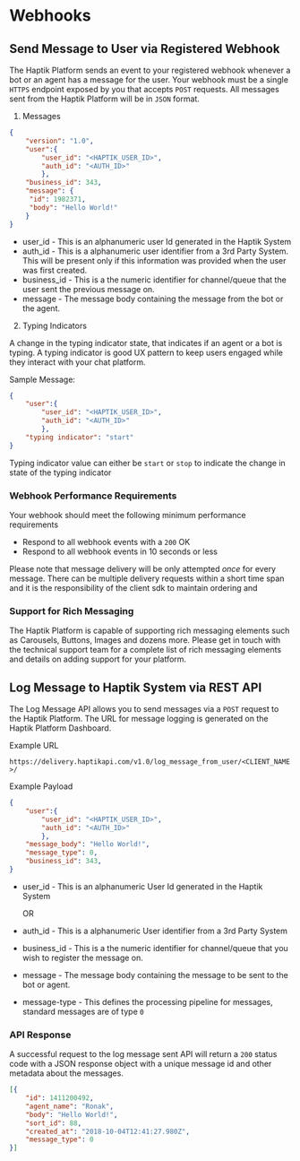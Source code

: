 # Webhooks



## Send Message to User via Registered Webhook

The Haptik Platform  sends an event to your registered webhook whenever a bot or an agent has a message for the user. Your webhook must be a single `HTTPS` endpoint exposed by you that accepts  `POST` requests. All messages sent from the Haptik Platform will be in `JSON` format.

1. Messages

```json
{
    "version": "1.0",
    "user":{ 
        "user_id": "<HAPTIK_USER_ID>",
	    "auth_id": "<AUTH_ID>"
	    },
    "business_id": 343,
    "message": {
     "id": 1982371,
     "body": "Hello World!"   
    }
}
```



- user_id -  This is an alphanumeric user Id generated in the Haptik System
- auth_id - This is a alphanumeric user identifier from a 3rd Party System. This will be present only if this information was provided when the user was first created.
- business_id - This is a the numeric identifier for channel/queue that the user sent the previous message on. 
- message -  The message body containing the message from the bot or the agent. 



2. Typing Indicators

  A change in the typing indicator state, that indicates if an agent or a bot is typing. A typing indicator is good UX pattern to keep users engaged while they interact with your chat platform.

Sample Message:
```json
{
	"user":{ 
        "user_id": "<HAPTIK_USER_ID>",
	    "auth_id": "<AUTH_ID>"
	    },
    "typing indicator": "start"
}
```

Typing indicator value can either be `start` or `stop` to indicate the change in state of the typing indicator



### Webhook Performance Requirements

Your webhook should meet the following minimum performance requirements

- 
  Respond to all webhook events with a `200` OK
- Respond to all webhook events in 10 seconds or less

Please note that message delivery will be only attempted *once* for every message. There can be multiple delivery requests within a short time span and it is the responsibility of the client sdk to maintain ordering and 

###  Support for Rich Messaging

The Haptik Platform is capable of supporting rich messaging elements such as Carousels, Buttons, Images and dozens more. Please get in touch with the technical support team for a complete list of rich messaging elements and details on adding support for your platform.



## Log Message to Haptik System via REST API

The Log Message API allows you to send messages via a `POST` request to the Haptik Platform. The URL for message logging is generated on the Haptik Platform Dashboard.

Example URL

`https://delivery.haptikapi.com/v1.0/log_message_from_user/<CLIENT_NAME>/`

Example Payload

```json
{
	"user":{ 
        "user_id": "<HAPTIK_USER_ID>",
	    "auth_id": "<AUTH_ID>"
	    },
    "message_body": "Hello World!",
    "message_type": 0,
    "business_id": 343,
}
```

- user_id -  This is an alphanumeric User Id generated in the Haptik System

  OR

- auth_id - This is a alphanumeric User identifier from a 3rd Party System

- business_id - This is a the numeric identifier for channel/queue that you wish to register the message on.

- message -  The message body containing the message to be sent to the bot or agent.

- message-type - This defines the processing pipeline for messages, standard messages are of type `0`




### API Response

A successful request to the log message sent API will return a `200` status code with a JSON response object with a unique message id and other metadata about the messages.

```json
[{
    "id": 1411200492,
    "agent_name": "Ronak",
    "body": "Hello World!",
    "sort_id": 88,
    "created_at": "2018-10-04T12:41:27.980Z",
    "message_type": 0
}]
```





